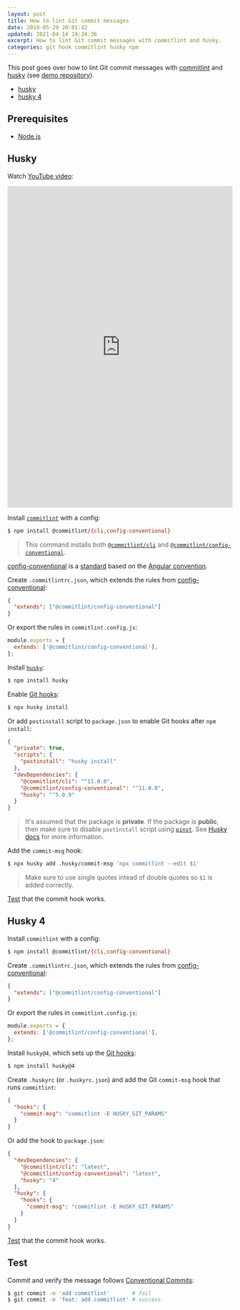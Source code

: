 ```yaml
---
layout: post
title: How to lint Git commit messages
date: 2019-05-29 20:01:42
updated: 2021-04-14 19:34:36
excerpt: How to lint Git commit messages with commitlint and husky.
categories: git hook commitlint husky npm
---
```


<!--email_off-->

This post goes over how to lint Git commit messages with [commitlint](https://b.remarkabl.org/commitlint) and [husky](https://b.remarkabl.org/husky) (see [demo repository](https://b.remarkabl.org/3qIwXlU)).

- [husky](#husky)
- [husky 4](#husky-4)

## Prerequisites

- [Node.js](https://b.remarkabl.org/nodejs-site)

## Husky

Watch [YouTube video](https://youtu.be/2J9VnYiZ_Ts?list=PLVgOtoUBG2mdLpj6qT5DXfg5_pGPTDrJZ):

<iframe width="100%" height="720" src="https://www.youtube.com/embed/2J9VnYiZ_Ts?list=PLVgOtoUBG2mdLpj6qT5DXfg5_pGPTDrJZ" frameborder="0" allow="accelerometer; autoplay; clipboard-write; encrypted-media; gyroscope; picture-in-picture" allowfullscreen></iframe>

Install [`commitlint`](https://www.npmjs.com/package/commitlint) with a config:

```sh
$ npm install @commitlint/{cli,config-conventional}
```

> This command installs both [`@commitlint/cli`](https://www.npmjs.com/package/@commitlint/cli) and [`@commitlint/config-conventional`](https://www.npmjs.com/package/@commitlint/config-conventional).

[config-conventional](https://github.com/conventional-changelog/commitlint/tree/master/%40commitlint/config-conventional) is a [standard](https://www.conventionalcommits.org/) based on the [Angular convention](https://github.com/angular/angular/blob/22b96b9/CONTRIBUTING.md#-commit-message-guidelines).

Create `.commitlintrc.json`, which extends the rules from [config-conventional](https://github.com/conventional-changelog/commitlint/tree/master/%40commitlint/config-conventional):

```json
{
  "extends": ["@commitlint/config-conventional"]
}
```

Or export the rules in `commitlint.config.js`:

```js
module.exports = {
  extends: ['@commitlint/config-conventional'],
};
```

Install [`husky`](https://www.npmjs.com/package/husky):

```sh
$ npm install husky
```

Enable [Git hooks](https://git-scm.com/docs/githooks):

```sh
$ npx husky install
```

Or add `postinstall` script to `package.json` to enable Git hooks after `npm install`:

```json
{
  "private": true,
  "scripts": {
    "postinstall": "husky install"
  },
  "devDependencies": {
    "@commitlint/cli": "^11.0.0",
    "@commitlint/config-conventional": "^11.0.0",
    "husky": "^5.0.9"
  }
}
```

> It's assumed that the package is **private**. If the package is **public**, then make sure to disable `postinstall` script using [`pinst`](https://github.com/typicode/pinst). See [Husky docs](https://typicode.github.io/husky/#/?id=install) for more information.

Add the `commit-msg` hook:

```sh
$ npx husky add .husky/commit-msg 'npx commitlint --edit $1'
```

> Make sure to use single quotes intead of double quotes so `$1` is added correctly.

[Test](#test) that the commit hook works.

## Husky 4

Install `commitlint` with a config:

```sh
$ npm install @commitlint/{cli,config-conventional}
```

Create `.commitlintrc.json`, which extends the rules from [config-conventional](https://github.com/conventional-changelog/commitlint/tree/master/%40commitlint/config-conventional):

```json
{
  "extends": ["@commitlint/config-conventional"]
}
```

Or export the rules in `commitlint.config.js`:

```js
module.exports = {
  extends: ['@commitlint/config-conventional'],
};
```

Install `husky@4`, which sets up the [Git hooks](https://git-scm.com/docs/githooks):

```sh
$ npm install husky@4
```

Create `.huskyrc` (or `.huskyrc.json`) and add the Git `commit-msg` hook that runs `commitlint`:

```json
{
  "hooks": {
    "commit-msg": "commitlint -E HUSKY_GIT_PARAMS"
  }
}
```

Or add the hook to `package.json`:

```json
{
  "devDependencies": {
    "@commitlint/cli": "latest",
    "@commitlint/config-conventional": "latest",
    "husky": "4"
  },
  "husky": {
    "hooks": {
      "commit-msg": "commitlint -E HUSKY_GIT_PARAMS"
    }
  }
}
```

[Test](#test) that the commit hook works.

## Test

Commit and verify the message follows [Conventional Commits](https://www.conventionalcommits.org/):

```sh
$ git commit -m 'add commitlint'       # fail
$ git commit -m 'feat: add commitlint' # success
```

<!--/email_off-->
